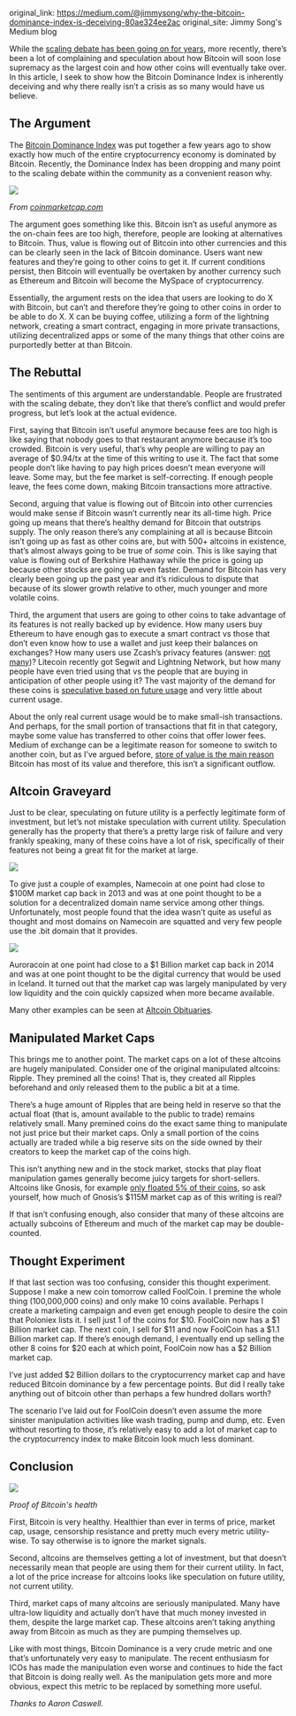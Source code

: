 original_link: https://medium.com/@jimmysong/why-the-bitcoin-dominance-index-is-deceiving-80ae324ee2ac
original_site: Jimmy Song's Medium blog

While the [scaling debate has been going on for years](https://medium.com/p/why-bitcoin-will-get-scaling-without-segwit-or-large-blocks-772799fab021), more recently, there’s been a lot of complaining and speculation about how Bitcoin will soon lose supremacy as the largest coin and how other coins will eventually take over. In this article, I seek to show how the Bitcoin Dominance Index is inherently deceiving and why there really isn’t a crisis as so many would have us believe.

## The Argument

The [Bitcoin Dominance Index](https://coinmarketcap.com/charts/#dominance-percentage) was put together a few years ago to show exactly how much of the entire cryptocurrency economy is dominated by Bitcoin. Recently, the Dominance Index has been dropping and many point to the scaling debate within the community as a convenient reason why.

<div class="my-4 text-center">
  <img class="img-responsive center-block" src="/static/img/mempool/why-the-bitcoin-dominance-index-is-deceiving/bitcoin-dominance-index.png" />
  <p>
    <em>From <a href="http://coinmarketcap.com/">coinmarketcap.com</a></em>
  </p>
</div>

The argument goes something like this. Bitcoin isn’t as useful anymore as the on-chain fees are too high, therefore, people are looking at alternatives to Bitcoin. Thus, value is flowing out of Bitcoin into other currencies and this can be clearly seen in the lack of Bitcoin dominance. Users want new features and they’re going to other coins to get it. If current conditions persist, then Bitcoin will eventually be overtaken by another currency such as Ethereum and Bitcoin will become the MySpace of cryptocurrency.

Essentially, the argument rests on the idea that users are looking to do X with Bitcoin, but can’t and therefore they’re going to other coins in order to be able to do X. X can be buying coffee, utilizing a form of the lightning network, creating a smart contract, engaging in more private transactions, utilizing decentralized apps or some of the many things that other coins are purportedly better at than Bitcoin.

## The Rebuttal

The sentiments of this argument are understandable. People are frustrated with the scaling debate, they don’t like that there’s conflict and would prefer progress, but let’s look at the actual evidence.

First, saying that Bitcoin isn’t useful anymore because fees are too high is like saying that nobody goes to that restaurant anymore because it’s too crowded. Bitcoin is very useful, that’s why people are willing to pay an average of $0.94/tx at the time of this writing to use it. The fact that some people don’t like having to pay high prices doesn’t mean everyone will leave. Some may, but the fee market is self-correcting. If enough people leave, the fees come down, making Bitcoin transactions more attractive.

Second, arguing that value is flowing out of Bitcoin into other currencies would make sense if Bitcoin wasn’t currently near its all-time high. Price going up means that there’s healthy demand for Bitcoin that outstrips supply. The only reason there’s any complaining at all is because Bitcoin isn’t going up as fast as other coins are, but with 500+ altcoins in existence, that’s almost always going to be true of _some_ coin. This is like saying that value is flowing out of Berkshire Hathaway while the price is going up because other stocks are going up even faster. Demand for Bitcoin has very clearly been going up the past year and it’s ridiculous to dispute that because of its slower growth relative to other, much younger and more volatile coins.

Third, the argument that users are going to other coins to take advantage of its features is not really backed up by evidence. How many users buy Ethereum to have enough gas to execute a smart contract vs those that don’t even know how to use a wallet and just keep their balances on exchanges? How many users use Zcash’s privacy features (answer: [not many](http://www.coindesk.com/hardly-anyone-is-using-zcashs-anonymity-features-but-we-couldnt-tell-if-they-were/))? Litecoin recently got Segwit and Lightning Network, but how many people have even tried using that vs the people that are buying in anticipation of other people using it? The vast majority of the demand for these coins is [speculative based on future usage](https://medium.com/p/throwback-post-what-if-we-build-it-and-nobody-came-2c5a66811495) and very little about current usage.

About the only real current usage would be to make small-ish transactions. And perhaps, for the small portion of transactions that fit in that category, maybe some value has transferred to other coins that offer lower fees. Medium of exchange can be a legitimate reason for someone to switch to another coin, but as I’ve argued before, [store of value is the main reason](https://medium.com/p/why-bitcoin-transaction-capacity-doesnt-really-matter-fddcc0c9f021) Bitcoin has most of its value and therefore, this isn’t a significant outflow.

## Altcoin Graveyard

Just to be clear, speculating on future utility is a perfectly legitimate form of investment, but let’s not mistake speculation with current utility. Speculation generally has the property that there’s a pretty large risk of failure and very frankly speaking, many of these coins have a lot of risk, specifically of their features not being a great fit for the market at large.

<div class="my-4 text-center">
  <img class="img-responsive center-block" src="/static/img/mempool/why-the-bitcoin-dominance-index-is-deceiving/namecoin-charts.png" />
</div>

To give just a couple of examples, Namecoin at one point had close to $100M market cap back in 2013 and was at one point thought to be a solution for a decentralized domain name service among other things. Unfortunately, most people found that the idea wasn’t quite as useful as thought and most domains on Namecoin are squatted and very few people use the .bit domain that it provides.

<div class="my-4 text-center">
  <img class="img-responsive center-block" src="/static/img/mempool/why-the-bitcoin-dominance-index-is-deceiving/auroracoin-charts.png" />
</div>

Auroracoin at one point had close to a $1 Billion market cap back in 2014 and was at one point thought to be the digital currency that would be used in Iceland. It turned out that the market cap was largely manipulated by very low liquidity and the coin quickly capsized when more became available.

Many other examples can be seen at [Altcoin Obituaries](http://altcoinobituaries.com/).

## Manipulated Market Caps

This brings me to another point. The market caps on a lot of these altcoins are hugely manipulated. Consider one of the original manipulated altcoins: Ripple. They premined all the coins! That is, they created all Ripples beforehand and only released them to the public a bit at a time.

There’s a huge amount of Ripples that are being held in reserve so that the actual float (that is, amount available to the public to trade) remains relatively small. Many premined coins do the exact same thing to manipulate not just price but their market caps. Only a small portion of the coins actually are traded while a big reserve sits on the side owned by their creators to keep the market cap of the coins high.

This isn’t anything new and in the stock market, stocks that play float manipulation games generally become juicy targets for short-sellers. Altcoins like Gnosis, for example [only floated 5% of their coins](https://cointelegraph.com/news/icos-get-dedicated-nyc-conference-as-gnosis-quarantines-95-of-tokens), so ask yourself, how much of Gnosis’s $115M market cap as of this writing is real?

If that isn’t confusing enough, also consider that many of these altcoins are actually subcoins of Ethereum and much of the market cap may be double-counted.

## Thought Experiment

If that last section was too confusing, consider this thought experiment. Suppose I make a new coin tomorrow called FoolCoin. I premine the whole thing (100,000,000 coins) and only make 10 coins available. Perhaps I create a marketing campaign and even get enough people to desire the coin that Poloniex lists it. I sell just 1 of the coins for $10. FoolCoin now has a $1 Billion market cap. The next coin, I sell for $11 and now FoolCoin has a $1.1 Billion market cap. If there’s enough demand, I eventually end up selling the other 8 coins for $20 each at which point, FoolCoin now has a $2 Billion market cap.

I’ve just added $2 Billion dollars to the cryptocurrency market cap and have reduced Bitcoin dominance by a few percentage points. But did I really take anything out of bitcoin other than perhaps a few hundred dollars worth?

The scenario I’ve laid out for FoolCoin doesn’t even assume the more sinister manipulation activities like wash trading, pump and dump, etc. Even without resorting to those, it’s relatively easy to add a lot of market cap to the cryptocurrency index to make Bitcoin look much less dominant.

## Conclusion

<div class="my-4 text-center">
  <img class="img-responsive center-block" src="/static/img/mempool/why-the-bitcoin-dominance-index-is-deceiving/current-bitcoin-price.png" />
  <p>
    <em>Proof of Bitcoin's health</em>
  </p>
</div>

First, Bitcoin is very healthy. Healthier than ever in terms of price, market cap, usage, censorship resistance and pretty much every metric utility-wise. To say otherwise is to ignore the market signals.

Second, altcoins are themselves getting a lot of investment, but that doesn’t necessarily mean that people are using them for their current utility. In fact, a lot of the price increase for altcoins looks like speculation on future utility, not current utility.

Third, market caps of many altcoins are seriously manipulated. Many have ultra-low liquidity and actually don’t have that much money invested in them, despite the large market cap. These altcoins aren’t taking anything away from Bitcoin as much as they are pumping themselves up.

Like with most things, Bitcoin Dominance is a very crude metric and one that’s unfortunately very easy to manipulate. The recent enthusiasm for ICOs has made the manipulation even worse and continues to hide the fact that Bitcoin is doing really well. As the manipulation gets more and more obvious, expect this metric to be replaced by something more useful.

_Thanks to Aaron Caswell._
